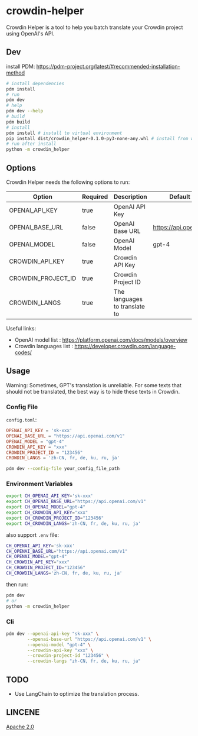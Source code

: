 # crowdin-helper

Crowdin Helper is a tool to help you batch translate your Crowdin project using OpenAI's API.

## Dev

install PDM: https://pdm-project.org/latest/#recommended-installation-method

```bash
# install dependencies
pdm install
# run
pdm dev
# help
pdm dev --help
# build
pdm build
# install
pdm install # install to virtual environment
pip install dist/crowdin_helper-0.1.0-py3-none-any.whl # install from wheel
# run after install
python -m crowdin_helper
```

## Options

Crowdin Helper needs the following options to run:

| Option             | Required | Description                   | Default Value             |
| ------------------ | -------- | ----------------------------- | ------------------------- |
| OPENAI_API_KEY     | true     | OpenAI API Key                |                           |
| OPENAI_BASE_URL    | false    | OpenAI Base URL               | https://api.openai.com/v1 |
| OPENAI_MODEL       | false    | OpenAI Model                  | gpt-4                     |
| CROWDIN_API_KEY    | true     | Crowdin API Key               |                           |
| CROWDIN_PROJECT_ID | true     | Crowdin Project ID            |                           |
| CROWDIN_LANGS      | true     | The languages to translate to |                           |

Useful links:

- OpenAI model list : https://platform.openai.com/docs/models/overview
- Crowdin languages list : https://developer.crowdin.com/language-codes/

## Usage

Warning: Sometimes, GPT's translation is unreliable. For some texts that should not be translated, the best way is to hide these texts in Crowdin.

### Config File

`config.toml`:

```toml
OPENAI_API_KEY = 'sk-xxx'
OPENAI_BASE_URL = "https://api.openai.com/v1"
OPENAI_MODEL = "gpt-4"
CROWDIN_API_KEY = "xxx"
CROWDIN_PROJECT_ID = "123456"
CROWDIN_LANGS = 'zh-CN, fr, de, ku, ru, ja'
```

```bash
pdm dev --config-file your_config_file_path
```

### Environment Variables

```bash
export CH_OPENAI_API_KEY='sk-xxx'
export CH_OPENAI_BASE_URL="https://api.openai.com/v1"
export CH_OPENAI_MODEL="gpt-4"
export CH_CROWDIN_API_KEY="xxx"
export CH_CROWDIN_PROJECT_ID="123456"
export CH_CROWDIN_LANGS='zh-CN, fr, de, ku, ru, ja'
```

also support `.env` file:

```bash
CH_OPENAI_API_KEY='sk-xxx'
CH_OPENAI_BASE_URL="https://api.openai.com/v1"
CH_OPENAI_MODEL="gpt-4"
CH_CROWDIN_API_KEY="xxx"
CH_CROWDIN_PROJECT_ID="123456"
CH_CROWDIN_LANGS='zh-CN, fr, de, ku, ru, ja'
```

then run:

```bash
pdm dev
# or
python -m crowdin_helper
```

### Cli

```bash
pdm dev --openai-api-key "sk-xxx" \
        --openai-base-url "https://api.openai.com/v1" \
        --openai-model "gpt-4" \
        --crowdin-api-key "xxx" \
        --crowdin-project-id "123456" \
        --crowdin-langs "zh-CN, fr, de, ku, ru, ja"
```

## TODO

- Use LangChain to optimize the translation process.

## LINCENE

[Apache 2.0](./LICENSE)
